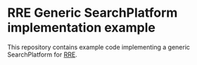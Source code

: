 RRE Generic SearchPlatform implementation example
=================================================

This repository contains example code implementing a generic SearchPlatform
for [RRE](https://github.com/SeaseLtd/rated-ranking-evaluator).

